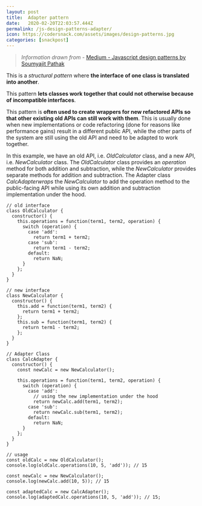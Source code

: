 ```yaml
---
layout: post
title:  Adapter pattern
date:   2020-02-20T22:03:57.444Z
permalink: /js-design-patterns-adapter/
icon: https://codersnack.com/assets/images/design-patterns.jpg
categories: [snackpost]
---
```


> *Information drawn from* - [Medium - Javascript design patterns by Soumyajit Pathak](https://medium.com/better-programming/javascript-design-patterns-25f0faaaa15)

This is a *structural pattern* where **the interface of one class is translated into another**. 

This pattern **lets classes work together that could not otherwise because of incompatible interfaces**.

This pattern is **often used to create wrappers for new refactored APIs so that other existing old APIs can still work with them**. This is usually done when new implementations or code refactoring (done for reasons like performance gains) result in a different public API, while the other parts of the system are still using the old API and need to be adapted to work together.

In this example, we have an old API, i.e. *OldCalculator* class, and a new API, i.e. *NewCalculator* class. The *OldCalculator* class provides an *operation* method for both addition and subtraction, while the *NewCalculator* provides separate methods for addition and subtraction. The Adapter class *CalcAdapterwraps* the *NewCalculator* to add the operation method to the public-facing API while using its own addition and subtraction implementation under the hood.

```
// old interface
class OldCalculator {
  constructor() {
    this.operations = function(term1, term2, operation) {
      switch (operation) {
        case 'add':
          return term1 + term2;
        case 'sub':
          return term1 - term2;
        default:
          return NaN;
      }
    };
  }
}

// new interface
class NewCalculator {
  constructor() {
    this.add = function(term1, term2) {
      return term1 + term2;
    };
    this.sub = function(term1, term2) {
      return term1 - term2;
    };
  }
}

// Adapter Class
class CalcAdapter {
  constructor() {
    const newCalc = new NewCalculator();

    this.operations = function(term1, term2, operation) {
      switch (operation) {
        case 'add':
          // using the new implementation under the hood
          return newCalc.add(term1, term2);
        case 'sub':
          return newCalc.sub(term1, term2);
        default:
          return NaN;
      }
    };
  }
}

// usage
const oldCalc = new OldCalculator();
console.log(oldCalc.operations(10, 5, 'add')); // 15

const newCalc = new NewCalculator();
console.log(newCalc.add(10, 5)); // 15

const adaptedCalc = new CalcAdapter();
console.log(adaptedCalc.operations(10, 5, 'add')); // 15;
``` 


